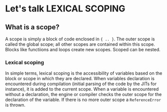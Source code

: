 # Let's talk LEXICAL SCOPING

## What is a scope?
A scope is simply a block of code enclosed in `{ .. }`. The outer scope is called the global scope; all other scopes are contained within this scope. Blocks like functiions and loops create new scopes. Scoped can be nested.
### Lexical scoping
In simple terms, lexical scoping is the accessibility of variables based on the block or scope in which they are declared.
When variables declaration is encountered during compilation (initial parsing of the code by the JITs for instance), it is added to the current scope. When a variable is encountered without a declaration, the engine or compiler checks the outer scope for the declaration of the variable. If there is no more outer scope a `ReferenceError` is thrown.

